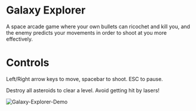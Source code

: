 # Galaxy Explorer
A space arcade game where your own bullets can ricochet and kill you, and the enemy predicts your movements in order to shoot at you more effectively.

# Controls

Left/Right arrow keys to move, spacebar to shoot. ESC to pause.

Destroy all asteroids to clear a level. Avoid getting hit by lasers!

![Galaxy-Explorer-Demo](https://github.com/user-attachments/assets/02cba88a-98d6-4194-aef6-3ad9a6dbd04c)
